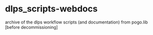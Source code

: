 dlps_scripts-webdocs
====================

archive of the dlps workflow scripts (and documentation) from pogo.lib  [before decommissioning]
